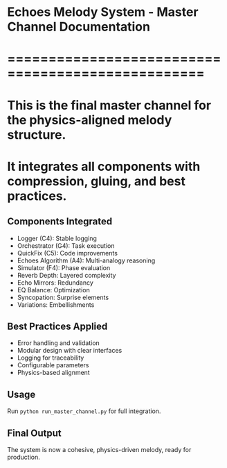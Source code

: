 # Echoes Melody System - Master Channel Documentation
# ==================================================
# This is the final master channel for the physics-aligned melody structure.
# It integrates all components with compression, gluing, and best practices.

## Components Integrated
- Logger (C4): Stable logging
- Orchestrator (G4): Task execution
- QuickFix (C5): Code improvements
- Echoes Algorithm (A4): Multi-analogy reasoning
- Simulator (F4): Phase evaluation
- Reverb Depth: Layered complexity
- Echo Mirrors: Redundancy
- EQ Balance: Optimization
- Syncopation: Surprise elements
- Variations: Embellishments

## Best Practices Applied
- Error handling and validation
- Modular design with clear interfaces
- Logging for traceability
- Configurable parameters
- Physics-based alignment

## Usage
Run `python run_master_channel.py` for full integration.

## Final Output
The system is now a cohesive, physics-driven melody, ready for production.
